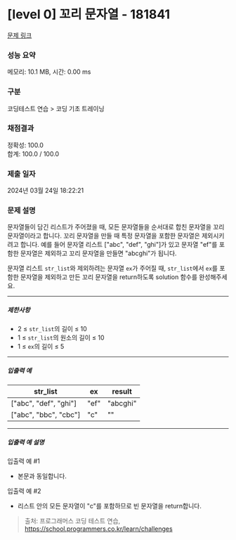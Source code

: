 # [level 0] 꼬리 문자열 - 181841 

[문제 링크](https://school.programmers.co.kr/learn/courses/30/lessons/181841) 

### 성능 요약

메모리: 10.1 MB, 시간: 0.00 ms

### 구분

코딩테스트 연습 > 코딩 기초 트레이닝

### 채점결과

정확성: 100.0<br/>합계: 100.0 / 100.0

### 제출 일자

2024년 03월 24일 18:22:21

### 문제 설명

<p>문자열들이 담긴 리스트가 주어졌을 때, 모든 문자열들을 순서대로 합친 문자열을 꼬리 문자열이라고 합니다. 꼬리 문자열을 만들 때 특정 문자열을 포함한 문자열은 제외시키려고 합니다. 예를 들어 문자열 리스트 ["abc", "def", "ghi"]가 있고 문자열 "ef"를 포함한 문자열은 제외하고 꼬리 문자열을 만들면 "abcghi"가 됩니다.</p>

<p>문자열 리스트 <code>str_list</code>와 제외하려는 문자열 <code>ex</code>가 주어질 때, <code>str_list</code>에서 <code>ex</code>를 포함한 문자열을 제외하고 만든 꼬리 문자열을 return하도록 solution 함수를 완성해주세요.</p>

<hr>

<h5>제한사항</h5>

<ul>
<li>2 ≤ <code>str_list</code>의 길이 ≤ 10</li>
<li>1 ≤ <code>str_list</code>의 원소의 길이 ≤ 10</li>
<li>1 ≤ <code>ex</code>의 길이 ≤ 5</li>
</ul>

<hr>

<h5>입출력 예</h5>
<table class="table">
        <thead><tr>
<th>str_list</th>
<th>ex</th>
<th>result</th>
</tr>
</thead>
        <tbody><tr>
<td>["abc", "def", "ghi"]</td>
<td>"ef"</td>
<td>"abcghi"</td>
</tr>
<tr>
<td>["abc", "bbc", "cbc"]</td>
<td>"c"</td>
<td>""</td>
</tr>
</tbody>
      </table>
<hr>

<h5>입출력 예 설명</h5>

<p>입출력 예 #1</p>

<ul>
<li>본문과 동일합니다.</li>
</ul>

<p>입출력 예 #2</p>

<ul>
<li>리스트 안의 모든 문자열이 "c"를 포함하므로 빈 문자열을 return합니다.</li>
</ul>


> 출처: 프로그래머스 코딩 테스트 연습, https://school.programmers.co.kr/learn/challenges